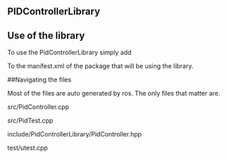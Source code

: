 ## PIDControllerLibrary

## Use of the library

To use the PidControllerLibrary simply add 

<depend package="PidControllerLibrary"/>

To the manifest.xml of the package that will be using the library.

##Navigating the files

Most of the files are auto generated by ros.
The only files that matter are.

src/PidController.cpp

src/PidTest.cpp

include/PidControllerLibrary/PidController.hpp

test/utest.cpp 




